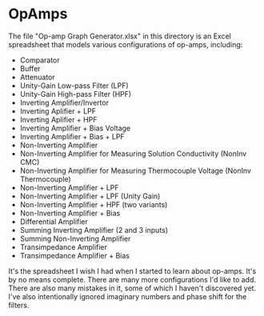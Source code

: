 # OpAmps

The file "Op-amp Graph Generator.xlsx" in this directory is an Excel spreadsheet that models various configurations of op-amps, including:
* Comparator
* Buffer
* Attenuator
* Unity-Gain Low-pass Filter (LPF)
* Unity-Gain High-pass Filter (HPF)
* Inverting Amplifier/Invertor
* Inverting Aplifier + LPF
* Inverting Aplifier + HPF
* Inverting Amplifier + Bias Voltage
* Inverting Amplifier + Bias + LPF
* Non-Inverting Amplifier
* Non-Inverting Amplifier for Measuring Solution Conductivity (NonInv CMC)
* Non-Inverting Amplifier for Measuring Thermocouple Voltage (NonInv Thermocouple)
* Non-Inverting Amplifier + LPF
* Non-Inverting Amplifier + LPF (Unity Gain)
* Non-Inverting Amplifier + HPF (two variants)
* Non-Inverting Amplifier + Bias
* Differential Amplifier
* Summing Inverting Amplifier (2 and 3 inputs)
* Summing Non-Inverting Amplifier
* Transimpedance Amplifier
* Transimpedance Amplifier + Bias

It's the spreadsheet I wish I had when I started to learn about op-amps. It's by no means complete. There are many more configurations I'd like to add. There are also many mistakes in it, some of which I haven't discovered yet. I've also intentionally ignored imaginary numbers and phase shift for the filters.
